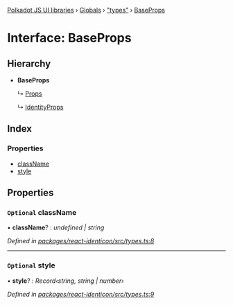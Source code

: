 [Polkadot JS UI libraries](../README.md) › [Globals](../globals.md) › ["types"](../modules/_types_.md) › [BaseProps](_types_.baseprops.md)

# Interface: BaseProps

## Hierarchy

* **BaseProps**

  ↳ [Props](_types_.props.md)

  ↳ [IdentityProps](_types_.identityprops.md)

## Index

### Properties

* [className](_types_.baseprops.md#optional-classname)
* [style](_types_.baseprops.md#optional-style)

## Properties

### `Optional` className

• **className**? : *undefined | string*

*Defined in [packages/react-identicon/src/types.ts:8](https://github.com/polkadot-js/ui/blob/afa6950f0/packages/react-identicon/src/types.ts#L8)*

___

### `Optional` style

• **style**? : *Record‹string, string | number›*

*Defined in [packages/react-identicon/src/types.ts:9](https://github.com/polkadot-js/ui/blob/afa6950f0/packages/react-identicon/src/types.ts#L9)*
